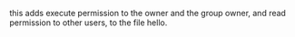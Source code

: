 this adds execute permission to the owner and the group owner, and read permission to other users, to the file hello.
